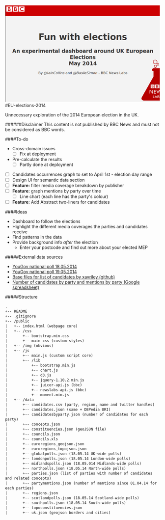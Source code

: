 ![alt tag](https://raw.githubusercontent.com/basilesimon/EU-elections-2014/master/public/img/sreenshot-readme.png)
#EU-elections-2014

Unnecessary exploration of the 2014 European election in the UK.

######Disclaimer
This content is not published by BBC News and must not be considered as BBC words.

####To-do
- Cross-domain issues
    - [ ] Fix at deployment
- Pre-calculate the results
    - [ ] Partly done at deployment
- [ ] Candidates occurrences graph to set to April 1st - election day range
- [ ] Design UI for semantic data section
- [ ] **Feature:** filter media coverage breakdown by publisher
- [ ] **Feature:** graph mentions by party over time
    - [ ] Line chart (each line has the party's colour)
- [ ] **Feature:** Add Abstract two-liners for candidates

####Ideas
- Dashboard to follow the elections
- Highlight the different media coverages the parties and candidates receive
- Find patterns in the data
- Provide background info *after* the election
    - Enter your postcode and find out more about your elected MEP

#####External data sources

- [YouGov national poll 18.05.2014](http://d25d2506sfb94s.cloudfront.net/cumulus_uploads/document/eh81zosob6/YG-Archive-Pol-Sunday-Times-results-140516.pdf)
- [YouGov national poll 19.05.2014](http://d25d2506sfb94s.cloudfront.net/cumulus_uploads/document/ljf9nyfq9s/YG-Archive-Pol-Sun-results-190514-EU.pdf)
- [Base files for list of candidates by xavriley (github)](https://github.com/basilesimon/uk-mep-candidates-2014)
- [Number of candidates by party and mentions by party (Google spreadsheet)](https://docs.google.com/spreadsheets/d/1875deO7un6yF0k9hTGdhevJqW8tg6rPkj3R8gaWxspE/edit?usp=sharing)

#####Structure
```
.
+-- README
+-- .gitignore
+-- /public
|   +-- index.html (webpage core)
|   +-- /css
|       +-- bootstrap.min.css
|       +-- main css (custom styles)
|   +-- /img (obvious)
|   +-- /js
|       +-- main.js (custom script core)
|       +-- /lib
|           +-- bootstrap.min.js
|           +-- chart.js
|           +-- d3.js
|           +-- jquery-1.10.2.min.js
|           +-- juicer-api.js (bbc)
|           +-- newslabs-api.js (bbc)
|           +-- moment.min.js
|   +-- /data
|       +-- candidates.csv (party, region, name and twitter handles)
|       +-- candidates.json (same + DBPedia URI)
|       +-- candidatesbyparty.json (number of candidates for each party)
|       +-- concepts.json
|       +-- constituencies.json (geoJSON file)
|       +-- councils.json
|       +-- councils.xls
|       +-- euroregions_geojson.json
|       +-- euroregions_topojson.json
|       +-- globalpolls.json (18.05.14 UK-wide polls)
|       +-- londonpolls.json (18.05.14 London-wide polls)
|       +-- midlandspolls.json (18.05.014 Midlands-wide polls)
|       +-- northpolls.json (18.05.14 North-wide polls)
|       +-- parties.json (list of parties with number of candidates and related concepts)
|       +-- partymentions.json (number of mentions since 01.04.14 for each parties)
|       +-- regions.json
|       +-- scotlandpolls.json (18.05.14 Scotland-wide polls)
|       +-- southpolls.json (18.05.14 South-wide polls)
|       +-- topoconstituencies.json
|       +-- uk.json (geojson borders and cities)

```
